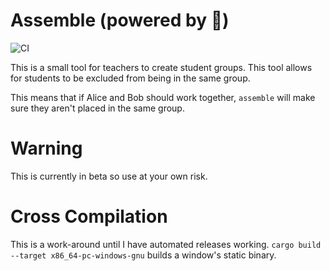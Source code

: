 # Assemble (powered by 🦀)
![CI](https://github.com/Nate1729/assemble/actions/workflows/main.yml/badge.svg)

This is a small tool for teachers to create student groups. This
tool allows for students to be excluded from being in the same group.

This means that if Alice and Bob should work together, `assemble`
will make sure they aren't placed in the same group.

# Warning
This is currently in beta so use at your own risk.

# Cross Compilation
This is a work-around until I have automated releases working.
`cargo build --target x86_64-pc-windows-gnu` builds a window's
static binary.
